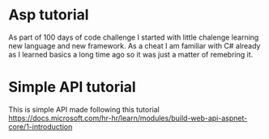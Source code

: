 ﻿# Asp tutorial

As part of 100 days of code challenge I started with little chalenge learning new language and new framework. As a cheat I am familiar with C# already as I learned basics a long time ago
so it was just a matter of remebring it.

# Simple API tutorial

This is simple API made following this tutorial https://docs.microsoft.com/hr-hr/learn/modules/build-web-api-aspnet-core/1-introduction 
